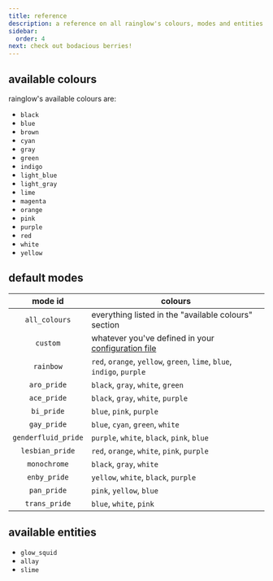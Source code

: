 ```yaml
---
title: reference
description: a reference on all rainglow's colours, modes and entities!
sidebar:
  order: 4
next: check out bodacious berries!
---
```


## available colours

rainglow's available colours are:

- `black`
- `blue`
- `brown`
- `cyan`
- `gray`
- `green`
- `indigo`
- `light_blue`
- `light_gray`
- `lime`
- `magenta`
- `orange`
- `pink`
- `purple`
- `red`
- `white`
- `yellow`

## default modes

|       mode id       | colours                                                                 |
| :-----------------: | ----------------------------------------------------------------------- |
|    `all_colours`    | everything listed in the "available colours" section                    |
|      `custom`       | whatever you've defined in your [configuration file](/rainglow/config/) |
|      `rainbow`      | `red`, `orange`, `yellow`, `green`, `lime`, `blue`, `indigo`, `purple`  |
|     `aro_pride`     | `black`, `gray`, `white`, `green`                                       |
|     `ace_pride`     | `black`, `gray`, `white`, `purple`                                      |
|     `bi_pride`      | `blue`, `pink`, `purple`                                                |
|     `gay_pride`     | `blue`, `cyan`, `green`, `white`                                        |
| `genderfluid_pride` | `purple`, `white`, `black`, `pink`, `blue`                              |
|   `lesbian_pride`   | `red`, `orange`, `white`, `pink`, `purple`                              |
|    `monochrome`     | `black`, `gray`, `white`                                                |
|    `enby_pride`     | `yellow`, `white`, `black`, `purple`                                    |
|     `pan_pride`     | `pink`, `yellow`, `blue`                                                |
|    `trans_pride`    | `blue`, `white`, `pink`                                                 |

## available entities

- `glow_squid`
- `allay`
- `slime`
